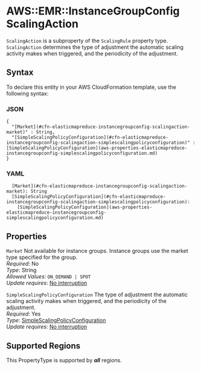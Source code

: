 # AWS::EMR::InstanceGroupConfig ScalingAction<a name="aws-properties-elasticmapreduce-instancegroupconfig-scalingaction"></a>

`ScalingAction` is a subproperty of the `ScalingRule` property type\. `ScalingAction` determines the type of adjustment the automatic scaling activity makes when triggered, and the periodicity of the adjustment\.

## Syntax<a name="aws-properties-elasticmapreduce-instancegroupconfig-scalingaction-syntax"></a>

To declare this entity in your AWS CloudFormation template, use the following syntax:

### JSON<a name="aws-properties-elasticmapreduce-instancegroupconfig-scalingaction-syntax.json"></a>

```
{
  "[Market](#cfn-elasticmapreduce-instancegroupconfig-scalingaction-market)" : String,
  "[SimpleScalingPolicyConfiguration](#cfn-elasticmapreduce-instancegroupconfig-scalingaction-simplescalingpolicyconfiguration)" : [SimpleScalingPolicyConfiguration](aws-properties-elasticmapreduce-instancegroupconfig-simplescalingpolicyconfiguration.md)
}
```

### YAML<a name="aws-properties-elasticmapreduce-instancegroupconfig-scalingaction-syntax.yaml"></a>

```
  [Market](#cfn-elasticmapreduce-instancegroupconfig-scalingaction-market): String
  [SimpleScalingPolicyConfiguration](#cfn-elasticmapreduce-instancegroupconfig-scalingaction-simplescalingpolicyconfiguration): 
    [SimpleScalingPolicyConfiguration](aws-properties-elasticmapreduce-instancegroupconfig-simplescalingpolicyconfiguration.md)
```

## Properties<a name="aws-properties-elasticmapreduce-instancegroupconfig-scalingaction-properties"></a>

`Market`  <a name="cfn-elasticmapreduce-instancegroupconfig-scalingaction-market"></a>
Not available for instance groups\. Instance groups use the market type specified for the group\.  
*Required*: No  
*Type*: String  
*Allowed Values*: `ON_DEMAND | SPOT`  
*Update requires*: [No interruption](https://docs.aws.amazon.com/AWSCloudFormation/latest/UserGuide/using-cfn-updating-stacks-update-behaviors.html#update-no-interrupt)

`SimpleScalingPolicyConfiguration`  <a name="cfn-elasticmapreduce-instancegroupconfig-scalingaction-simplescalingpolicyconfiguration"></a>
The type of adjustment the automatic scaling activity makes when triggered, and the periodicity of the adjustment\.  
*Required*: Yes  
*Type*: [SimpleScalingPolicyConfiguration](aws-properties-elasticmapreduce-instancegroupconfig-simplescalingpolicyconfiguration.md)  
*Update requires*: [No interruption](https://docs.aws.amazon.com/AWSCloudFormation/latest/UserGuide/using-cfn-updating-stacks-update-behaviors.html#update-no-interrupt)

## Supported Regions

This PropertyType is supported by ***all*** regions.